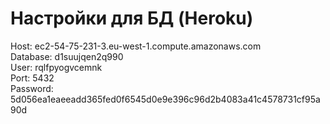# Настройки для БД (Heroku)

Host:		ec2-54-75-231-3.eu-west-1.compute.amazonaws.com  
Database:	d1suujqen2q990  
User:		rqlfpyogvcemnk  
Port:		5432  
Password:	5d056ea1eaeeadd365fed0f6545d0e9e396c96d2b4083a41c4578731cf95a90d  



